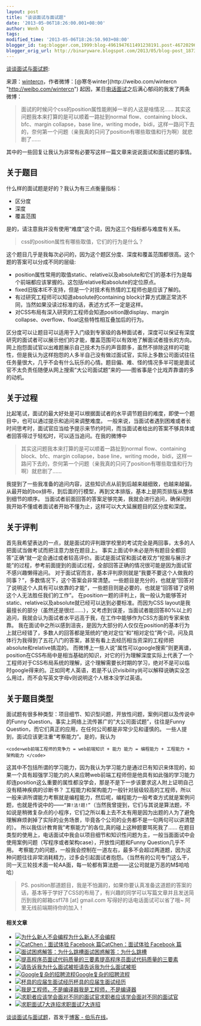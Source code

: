 ```yaml
---
layout: post
title: "谈谈面试与面试题"
date: '2013-05-06T18:26:00.001+08:00'
author: Wenh Q
tags:
modified_time: '2013-05-06T18:26:50.903+08:00'
blogger_id: tag:blogger.com,1999:blog-4961947611491238191.post-4672029674828382940
blogger_orig_url: http://binaryware.blogspot.com/2013/05/blog-post_1873.html
---
```

[谈谈面试与面试题](http://blog.jobbole.com/39191/?utm_source=rss&utm_medium=rss&utm_campaign=%25e8%25b0%2588%25e8%25b0%2588%25e9%259d%25a2%25e8%25af%2595%25e4%25b8%258e%25e9%259d%25a2%25e8%25af%2595%25e9%25a2%2598):

来源：[wintercn](https://github.com/wintercn/blog/issues/4 "https://github.com/wintercn/blog/issues/4")，作者微博：[@寒冬winter](http://weibo.com/wintercn "http://weibo.com/wintercn")
起因，某日[电话面试](http://forum.jobbole.com/showthread.php/3620 "Google的面试题，电话面试和招聘流程介绍")之后满心郁闷的我发了两条微博：

> 面试的时候问个css的position属性能刷掉一半的人这是啥情况……
> 其实这问题我本来打算的是可以顺着一路扯到normal flow、containing
> block、bfc、margin collapse，base line，writing
> mode，bidi，这样一路问下去的，奈何第一个问题（亲我真的只问了position有哪些取值和行为啊）就悲剧了……

其中的一些回复让我认为非常有必要写这样一篇文章来说说面试和面试题的事情。

关于题目
--------

什么样的面试题是好的？我认为有三点衡量指标：

-   区分度
-   深度
-   覆盖范围

是的，请注意我并没有使用“难度”这个词，因为这三个指标都与难度有关系。

> css的position属性有哪些取值，它们的行为是什么？

这个题目几乎是我每次必问的，因为这个题区分度、深度和覆盖范围都很高。这个题的答案可以分成不同的层级:

-   position属性常用的取值static、relative以及absolute和它们的基本行为是每个前端都应该掌握的。这包括relative和absolute的定位原点。
-   fixed旧版本IE不支持，但是一个对技术有热情的工程师也是应该了解的。
-   有过研究工程师可以知道absolute的containing
    block计算方式跟正常流不同，当然如果没读过标准的话，表述方式不一定是这样。
-   对CSS布局有深入研究的工程师会知道position跟display、margin
    collapse、overflow、float这些特性相互叠加后的行为。

区分度可以让题目可以适用于入门级到专家级的各种面试者，深度可以保证有深度研究的面试者可以展示他们的才能，覆盖范围可以有效地了解面试者擅长的方向。
网上抱怨面试官以出难题展示自己技术为乐的声音颇多，虽然不排除这样的可能性，但是我认为这样抱怨的人多半自己没有做过面试官，实际上多数公司面试往往任务量很大，几乎不会有什么玩乐的心情。题目偏、难、怪的情况多半可能是面试官不太负责任随便从网上搜索”大公司面试题”来的——图省事是个比戏弄靠谱的多的动机。

关于过程
--------

比起笔试，面试的最大好处是可以根据面试者的水平调节题目的难度，即使一个题目中，也可以通过提示和追问来调整难度。
一般来说，当面试者遇到困难或者长时间思考时，面试官应当给予提示来节约时间，而当面试者给出的答案不够具体或者回答得过于轻松时，可以适当追问。在我的微博中

> 其实这问题我本来打算的是可以顺着一路扯到normal flow、containing
> block、bfc、margin collapse，base line，writing
> mode，bidi，这样一路问下去的，奈何第一个问题（亲我真的只问了position有哪些取值和行为啊）就悲剧了……

我提到了一些我准备的追问内容，这些知识点从前到后越来越细致，也越来越偏，从最开始的box排布，到后面的行模型，再到文本排版，基本上是网页排版从整体到细节的顺序。
当面试者前面回答的答案足够完美，我就会进行追问，确保问到我开始不懂或者面试者开始不懂为止，这样可以大大延展题目的区分度和深度。

关于评判
--------

首先我希望表达的一点，就是面试的评判跟学校里的考试完全是两回事，太多的人把面试当做考试而把注意力放在题目上。
事实上面试中未必是所有题目全都回答”正确”就一定会通过或者较高评价。面试是面试官和面试者双方”挖掘与展示才能”的过程，参考前面提到的面试过程，全部回答正确的情况很可能是因为面试官不感兴趣懒得追问。
对于面试官而言，基本评判原则就是”我要不要这个人做我的同事？”，多数情况下，这个答案会非常清楚。一些题目是充分的，也就是”回答对了说明这个人具有可以依靠的才能”，一些题目则是必要的，也就是”回答错了说明这个人无法胜任我们的工作”。
在position一题的评判上，我一般认为能够答对static、relative以及absolute就已经可以达到必要标准。而因为CSS
layout是我最擅长的部分（虽然还是很烂……），又考虑到误差，当面试者能回答80%以上的追问，我就会认为面试者水平远高于我，在工作中能够作为CSS方面的专家来依靠。
我在面试中之所以感到沮丧，是因为大部分的人仅仅在position的基本行为上就已经错了，多数人的回答都是笼统的”绝对定位”和”相对定位”两个词，问及具体行为我得到了五花八门的答案，甚至有看上去经历相当资深的工程师把absolute和relative搞混的。
而微博上一些人说”属性可以google搜索”则更离谱，position在CSS布局中是相当基础的知识，对它的行为理解深度实际上代表了一个工程师对于CSS布局系统的理解，这个理解需要长时期的学习，绝对不是可以临时google得来的。正如同考人英语，若是不认识visibility尚可以解释说确实没怎么用过，而不会写英文字母v则说明这个人根本没学过英语。

关于题目类型
------------

面试题有很多种类型：项目细节、知识型问题，开放性问题，案例问题以及传说中的Funny
Question。事实上网络上流传甚广的”大公司面试题”，往往是Funny
Question，而它们真正的应用，在任何公司都是非常少见和谨慎的。
一些人提到，面试应该更注重“考察能力”。是的，我认为

    <code>web前端工程师的竞争力 = web前端知识 + 能力 能力 = 编程能力 + 工程能力 + 架构能力 </code>

这其中不包括所谓的学习能力，因为我认为学习能力是通过已有知识来体现的，如果一个具有超强学习能力的人来应聘web前端工程师但是他具有如此强的学习能力却连position这么重要的属性都没学会，那是不是下一步该要求这人附上证明自己没有精神疾病的诊断书？
工程能力和架构能力一般针对层级较高的工程师，所以一般来讲所谓能力考察就是编程能力，然后呢，编程能力一般考查方式就是案例问题，也就是传说中的——`“算!法!题!”`（当然我曾提到，它们与其说是算法题，不如说是稍微复杂点的小程序，它们之所以看上去不太有用是因为出题的人为了避免理解麻烦剥掉了实际的业务场景，毕竟各个公司的业务都不是一句两句可以讲清楚的）。
所以我估计教育我”考察能力”的各位,真的碰上这种题要骂死我了……
在题目类型的使用上，电话面试中我会以项目细节和知识性问题为主，一般当面面试中会使用案例问题（写程序或者架构case），开放性问题和Funny
Question几乎不用。
考察能力的问题，一般我会控制在一道左右，最多不会超过两道题，因为这种问题往往非常消耗精力，过多会引起面试者抱怨。（当然有的公司专门这么干，同一天三轮技术面一轮AA面，每一轮都有算法题——这公司就是万恶的M$哈哈哈）

> PS.
> position那道题目，我是不怕漏的，如果你要认真准备这道题的答案的话，基本等于学好了CSS的布局了，有兴趣的同学可以写篇文章并且发送简历到我的邮箱csf178
> [at] gmail.com 写得好的话电话面试可以省了哦~
> 阿里无线前端期待你的加入！

#### 相关文章

-   [![为什么新人不会编程](http://blog.jobbole.com/wp-content/plugins/wordpress-23-related-posts-plugin/static/thumbs/30.jpg)](http://blog.jobbole.com/932/)[为什么新人不会编程](http://blog.jobbole.com/932/)
-   [![CatChen：面试体验 Facebook
    篇](http://blog.jobbole.com/wp-content/uploads/2012/11/facebook-recruitment-150x150.jpg)](http://blog.jobbole.com/30002/)[CatChen：面试体验
    Facebook 篇](http://blog.jobbole.com/30002/)
-   [![面试困惑解答：为什么跳槽](http://blog.jobbole.com/wp-content/plugins/wordpress-23-related-posts-plugin/static/thumbs/16.jpg)](http://blog.jobbole.com/501/)[面试困惑解答：为什么跳槽](http://blog.jobbole.com/501/)
-   [![提高程序员面试代码质量的三要素](http://blog.jobbole.com/wp-content/uploads/2011/11/Web-Coding.png)](http://blog.jobbole.com/12076/)[提高程序员面试代码质量的三要素](http://blog.jobbole.com/12076/)
-   [![请告诉我为什么面试被拒](http://blog.jobbole.com/wp-content/plugins/wordpress-23-related-posts-plugin/static/thumbs/0.jpg)](http://blog.jobbole.com/547/)[请告诉我为什么面试被拒](http://blog.jobbole.com/547/)
-   [![Google复杂的招聘流程](http://blog.jobbole.com/wp-content/uploads/2011/11/Google-logo.jpg)](http://blog.jobbole.com/1587/)[Google复杂的招聘流程](http://blog.jobbole.com/1587/)
-   [![杯具的应届生面试经历](http://blog.jobbole.com/wp-content/plugins/wordpress-23-related-posts-plugin/static/thumbs/8.jpg)](http://blog.jobbole.com/404/)[杯具的应届生面试经历](http://blog.jobbole.com/404/)
-   [![我是工程师，不是编译器](http://blog.jobbole.com/wp-content/uploads/2011/11/career-logo.jpg)](http://blog.jobbole.com/15418/)[我是工程师，不是编译器](http://blog.jobbole.com/15418/)
-   [![求职者应该学会面对不同的面试官](http://blog.jobbole.com/wp-content/plugins/wordpress-23-related-posts-plugin/static/thumbs/4.jpg)](http://blog.jobbole.com/592/)[求职者应该学会面对不同的面试官](http://blog.jobbole.com/592/)
-   [![求职面试7大连招](http://blog.jobbole.com/wp-content/plugins/wordpress-23-related-posts-plugin/static/thumbs/19.jpg)](http://blog.jobbole.com/645/)[求职面试7大连招](http://blog.jobbole.com/645/)

[谈谈面试与面试题](http://blog.jobbole.com/39191/)，首发于[博客 -
伯乐在线](http://blog.jobbole.com/)。
